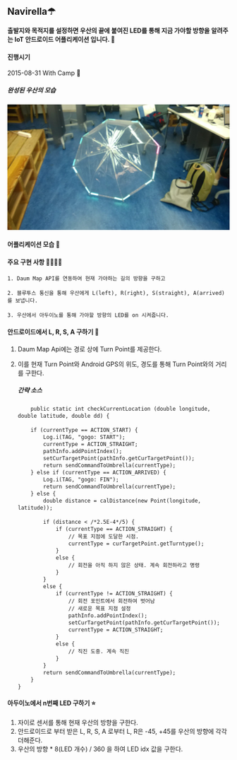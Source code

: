 ## Navirella☂

#### 출발지와 목적지를 설정하면 우산의 끝에 붙여진 LED를 통해 지금 가야할 방향을 알려주는 IoT 안드로이드 어플리케이션 입니다. 🤗

#### 진행시기
2015-08-31 With Camp 🥈

##### 완성된 우산의 모습
![완성모습](./images/navirella1.jpg)


#### 어플리케이션 모습 📱

#### 주요 구현 사항 👩‍💻👨‍💻

~~~
1. Daum Map API를 연동하여 현재 가야하는 길의 방향을 구하고 

2. 블루투스 통신을 통해 우산에게 L(left), R(right), S(straight), A(arrived) 를 보냅니다.

3. 우산에서 아두이노를 통해 가야할 방향의 LED를 on 시켜줍니다.
~~~

#### 안드로이드에서 L, R, S, A 구하기 🧭

1. Daum Map Api에는 경로 상에 Turn Point를 제공한다.
2. 이를 현재 Turn Point와 Android GPS의 위도, 경도를 통해 Turn Point와의 거리를 구한다.

    ##### 간략 소스
    ~~~
        public static int checkCurrentLocation (double longitude, double latitude, double dd) {

        if (currentType == ACTION_START) {
            Log.i(TAG, "gogo: START");
            currentType = ACTION_STRAIGHT;
            pathInfo.addPointIndex();
            setCurTargetPoint(pathInfo.getCurTargetPoint());
            return sendCommandToUmbrella(currentType);
        } else if (currentType == ACTION_ARRIVED) {
            Log.i(TAG, "gogo: FIN");
            return sendCommandToUmbrella(currentType);
        } else {
            double distance = calDistance(new Point(longitude, latitude));
            
            if (distance < /*2.5E-4*/5) {
                if (currentType == ACTION_STRAIGHT) {
                    // 목표 지점에 도달한 시점.
                    currentType = curTargetPoint.getTurntype();
                }
                else {
                    // 회전을 아직 하지 않은 상태. 계속 회전하라고 명령
                }
            }
            else {
                if (currentType != ACTION_STRAIGHT) {
                    // 회전 포인트에서 회전하여 벗어남
                    // 새로운 목표 지점 설정
                    pathInfo.addPointIndex();
                    setCurTargetPoint(pathInfo.getCurTargetPoint());
                    currentType = ACTION_STRAIGHT;
                }
                else {
                    // 직진 도중. 계속 직진
                }
            }
            return sendCommandToUmbrella(currentType);
        }
    }
    ~~~


#### 아두이노에서 n번째 LED 구하기 ⭐️

1. 자이로 센서를 통해 현재 우산의 방향을 구한다.
2. 안드로이드로 부터 받은 L, R, S, A 로부터 L, R은 -45, +45를 우산의 방향에 각각 더해준다.
3. 우산의 방향 * 8(LED 개수) / 360 을 하여 LED idx 값을 구한다.